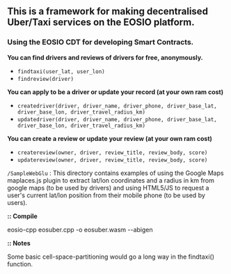 ## This is a framework for making decentralised Uber/Taxi services on the EOSIO platform.
### Using the EOSIO CDT for developing Smart Contracts.

**You can find drivers and reviews of drivers for free, anonymously.**
- `findtaxi(user_lat, user_lon)`
- `findreview(driver)`

**You can apply to be a driver or update your record (at your own ram cost)**
- `createdriver(driver, driver_name, driver_phone, driver_base_lat, driver_base_lon, driver_travel_radius_km)`
- `updatedriver(driver, driver_name, driver_phone, driver_base_lat, driver_base_lon, driver_travel_radius_km)`

**You can create a review or update your review (at your own ram cost)**
- `createreview(owner, driver, review_title, review_body, score)`
- `updatereview(owner, driver, review_title, review_body, score)`

`/SampleWebGlu` : This directory contains examples of using the Google Maps maplaces.js plugin to extract lat/lon coordinates and a radius in km from google maps (to be used by drivers) and using HTML5/JS to request a user's current lat/lon position from their mobile phone (to be used by users).

**:: Compile**

eosio-cpp eosuber.cpp -o eosuber.wasm --abigen

**:: Notes**

Some basic cell-space-partitioning would go a long way in the findtaxi() function.
